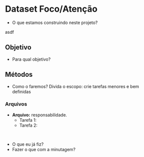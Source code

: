# Dataset Foco/Atenção

- O que estamos construindo neste projeto?

asdf

## Objetivo
- Para qual objetivo?

## Métodos
- Como o faremos? Divida o escopo: crie tarefas menores e bem definidas

### Arquivos
- **Arquivo:** responsabilidade.
    - Tarefa 1: 
    - Tarefa 2: 


<br>

- O que eu já fiz?
- Fazer o que com a minutagem?